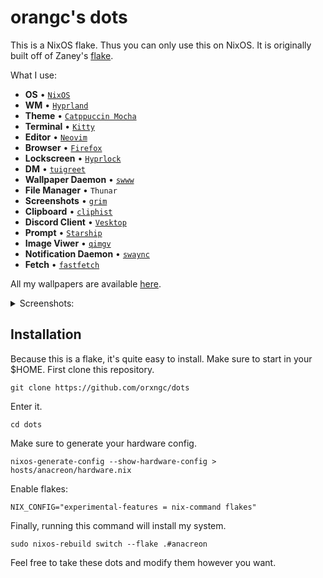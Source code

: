# orangc's dots
This is a NixOS flake. Thus you can only use this on NixOS.
It is originally built off of Zaney's [flake](https://gitlab.com/zaney/zaneyos).

What I use:
- **OS** • [`NixOS`](https://nixos.org/)
- **WM** • [`Hyprland`](https://hyprland.org)
- **Theme** • [`Catppuccin Mocha`](https://catppuccin.com/)
- **Terminal** • [`Kitty`](https://github.com/kovidgoyal/kitty)
- **Editor** • [`Neovim`](https://neovim.io/)
- **Browser** • [`Firefox`](https://www.mozilla.org/en-US/firefox/)
- **Lockscreen** • [`Hyprlock`](https://github.com/hyprwm/hyprlock)
- **DM** • [`tuigreet`](https://github.com/apognu/tuigreet)
- **Wallpaper Daemon** • [`swww`](https://github.com/LGFae/swww)
- **File Manager** • `Thunar`
- **Screenshots** • [`grim`](https://github.com/emersion/grim)
- **Clipboard** • [`cliphist`](https://github.com/sentriz/cliphist)
- **Discord Client** • [`Vesktop`](https://vencord.dev)
- **Prompt** • [`Starship`](https://starship.rs/)
- **Image Viwer** • [`qimgv`](https://github.com/easymodo/qimgv)
- **Notification Daemon** • [`swaync`](https://github.com/ErikReider/SwayNotificationCenter)
- **Fetch** • [`fastfetch`](https://github.com/fastfetch-cli/fastfetch)

All my wallpapers are available [here](https://github.com/orxngc/walls-catppuccin-mocha).

<details>
  <summary>Screenshots:</summary>

  ![Tiled](https://raw.githubusercontent.com/orxngc/dots/anacreon/config/desktopPics/tiledGalaxy.png)
  
  ![Blank](https://raw.githubusercontent.com/orxngc/dots/anacreon/config/desktopPics/blank.png)

  ![Sakura](https://raw.githubusercontent.com/orxngc/dots/anacreon/config/desktopPics/floating.png)

  ![Boxy](https://raw.githubusercontent.com/orxngc/dots/anacreon/config/desktopPics/boxyStyle.png)

</details>

## Installation
Because this is a flake, it's quite easy to install. Make sure to start in your $HOME.
First clone this repository.

`git clone https://github.com/orxngc/dots` 

Enter it.

`cd dots`

Make sure to generate your hardware config.

`nixos-generate-config --show-hardware-config > hosts/anacreon/hardware.nix`

Enable flakes:

`NIX_CONFIG="experimental-features = nix-command flakes"`

Finally, running this command will install my system.

`sudo nixos-rebuild switch --flake .#anacreon`

Feel free to take these dots and modify them however you want.